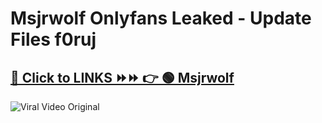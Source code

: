 
 # Msjrwolf Onlyfans Leaked - Update Files f0ruj

## <h2><a href="https://clipsfans.com/Msjrwolf&ref=git">🔗 Click to LINKS ⏩⏩ 👉 🟢 Msjrwolf </a></h2>

<a href="https://clipsfans.com/Msjrwolf&ref=git" rel="nofollow" data-target="animated-image.originalLink"><img src="https://i.ibb.co.com/xMMVF88/686577567.gif" alt="Viral Video Original" style="max-width: 100%; display: inline-block;" data-target="animated-image.originalImage"></a>

